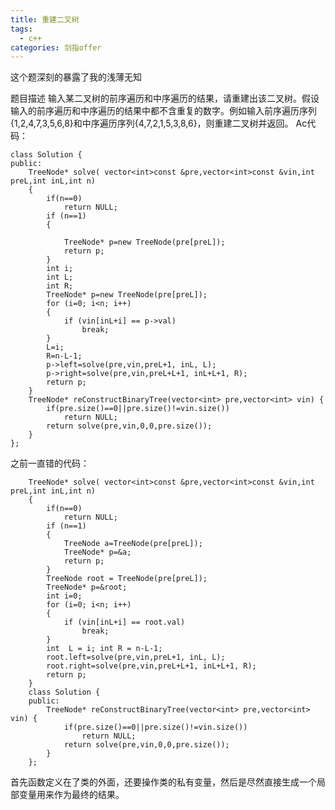 ```yaml
---
title: 重建二叉树
tags:
  - c++ 
categories: 剑指offer
---
```

这个题深刻的暴露了我的浅薄无知
<!-- more -->
题目描述
输入某二叉树的前序遍历和中序遍历的结果，请重建出该二叉树。假设输入的前序遍历和中序遍历的结果中都不含重复的数字。例如输入前序遍历序列{1,2,4,7,3,5,6,8}和中序遍历序列{4,7,2,1,5,3,8,6}，则重建二叉树并返回。
Ac代码：

	class Solution {
	public:
	    TreeNode* solve( vector<int>const &pre,vector<int>const &vin,int preL,int inL,int n)
	    {
	        if(n==0)
	            return NULL;
	        if (n==1) 
	        {
	            
	            TreeNode* p=new TreeNode(pre[preL]); 
	            return p;
	        }
	        int i;
	        int L;
	        int R;
	        TreeNode* p=new TreeNode(pre[preL]); 
	        for (i=0; i<n; i++)
	        {
	            if (vin[inL+i] == p->val) 
	                break;
	        }
	        L=i; 
	        R=n-L-1;
	        p->left=solve(pre,vin,preL+1, inL, L);
	        p->right=solve(pre,vin,preL+L+1, inL+L+1, R);
	        return p;
	    }
	    TreeNode* reConstructBinaryTree(vector<int> pre,vector<int> vin) {
	        if(pre.size()==0||pre.size()!=vin.size())
	            return NULL;
	        return solve(pre,vin,0,0,pre.size());
	    }
	};

之前一直错的代码：

```
	TreeNode* solve( vector<int>const &pre,vector<int>const &vin,int preL,int inL,int n)
	{
	    if(n==0)
	        return NULL;
	    if (n==1) 
	    {
	        TreeNode a=TreeNode(pre[preL]);
	        TreeNode* p=&a; 
	        return p;
	    }
	    TreeNode root = TreeNode(pre[preL]);
	    TreeNode* p=&root;
	    int i=0;
	    for (i=0; i<n; i++)
	    {
	        if (vin[inL+i] == root.val) 
	            break;
	    }
	    int  L = i; int R = n-L-1;
	    root.left=solve(pre,vin,preL+1, inL, L);
	    root.right=solve(pre,vin,preL+L+1, inL+L+1, R);
	    return p;
	}
	class Solution {
	public:
	    TreeNode* reConstructBinaryTree(vector<int> pre,vector<int> vin) {
	        if(pre.size()==0||pre.size()!=vin.size())
	            return NULL;
	        return solve(pre,vin,0,0,pre.size());
	    }
	};
```

首先函数定义在了类的外面，还要操作类的私有变量，然后是尽然直接生成一个局部变量用来作为最终的结果。
